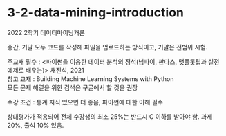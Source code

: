 # 3-2-data-mining-introduction
2022 2학기 데이터마이닝개론  
  
중간, 기말 모두 코드를 작성해 파일을 업로드하는 방식이고, 기말은 전범위 시험.  
  
주교재 필수 : <파이썬을 이용한 데이터 분석의 정석(넘파이, 판다스, 맷플롯립과 실전 예제로 배우는)> 채진석, 2021  
참고 교재 : Building Machine Learning Systems with Python  
모든 문제 해결을 위한 검색은 구글에서 할 것을 권장  
  
수강 조건 : 통계 지식 있으면 더 좋음, 파이썬에 대한 이해 필수  
  
상대평가가 적용되어 전체 수강생의 최소 25%는 반드시 C 이하를 받아야 함. 과제 20%, 출석 10% 있음.  
